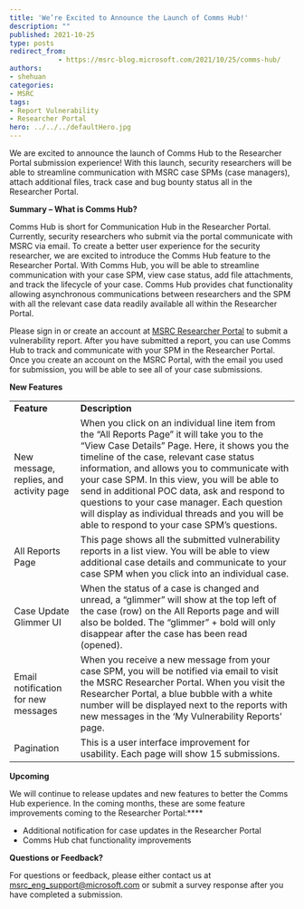 ```yaml
---
title: 'We’re Excited to Announce the Launch of Comms Hub!'
description: ""
published: 2021-10-25
type: posts
redirect_from:
            - https://msrc-blog.microsoft.com/2021/10/25/comms-hub/
authors:
- shehuan
categories:
- MSRC
tags:
- Report Vulnerability
- Researcher Portal
hero: ../../../defaultHero.jpg
---
```

<!-- wp:paragraph -->

We are excited to announce the launch of Comms Hub to the Researcher Portal submission experience! With this launch, security researchers will be able to streamline communication with MSRC case SPMs (case managers), attach additional files, track case and bug bounty status all in the Researcher Portal.

<!-- /wp:paragraph -->

<!-- wp:paragraph {"fontSize":"medium"} -->

**Summary – What is Comms Hub?**

<!-- /wp:paragraph -->

<!-- wp:paragraph -->

Comms Hub is short for Communication Hub in the Researcher Portal. Currently, security researchers who submit via the portal communicate with MSRC via email. To create a better user experience for the security researcher, we are excited to introduce the Comms Hub feature to the Researcher Portal. With Comms Hub, you will be able to streamline communication with your case SPM, view case status, add file attachments, and track the lifecycle of your case. Comms Hub provides chat functionality allowing asynchronous communications between researchers and the SPM with all the relevant case data readily available all within the Researcher Portal.

<!-- /wp:paragraph -->

<!-- wp:paragraph -->

Please sign in or create an account at [MSRC Researcher Portal](https://msrc.microsoft.com/) to submit a vulnerability report. After you have submitted a report, you can use Comms Hub to track and communicate with your SPM in the Researcher Portal. Once you create an account on the MSRC Portal, with the email you used for submission, you will be able to see all of your case submissions.

<!-- /wp:paragraph -->

<!-- wp:paragraph {"fontSize":"medium"} -->

**New Features**

<!-- /wp:paragraph -->

<!-- wp:table {"className":"is-style-regular"} -->

|                                         |                                                                                                                                                                                                                                                                                                                                                                                                                                                                                           |
| --------------------------------------- | ----------------------------------------------------------------------------------------------------------------------------------------------------------------------------------------------------------------------------------------------------------------------------------------------------------------------------------------------------------------------------------------------------------------------------------------------------------------------------------------- |
| **Feature**                             | **Description**                                                                                                                                                                                                                                                                                                                                                                                                                                                                           |
| New message, replies, and activity page | When you click on an individual line item from the “All Reports Page” it will take you to the “View Case Details” Page. Here, it shows you the timeline of the case, relevant case status information, and allows you to communicate with your case SPM. In this view, you will be able to send in additional POC data, ask and respond to questions to your case manager. Each question will display as individual threads and you will be able to respond to your case SPM’s questions. |
| All Reports Page                        | This page shows all the submitted vulnerability reports in a list view. You will be able to view additional case details and communicate to your case SPM when you click into an individual case.                                                                                                                                                                                                                                                                                         |
| Case Update Glimmer UI                  | When the status of a case is changed and unread, a “glimmer” will show at the top left of the case (row) on the All Reports page and will also be bolded. The “glimmer” + bold will only disappear after the case has been read (opened).                                                                                                                                                                                                                                                 |
| Email notification for new messages     | When you receive a new message from your case SPM, you will be notified via email to visit the MSRC Researcher Portal. When you visit the Researcher Portal, a blue bubble with a white number will be displayed next to the reports with new messages in the ‘My Vulnerability Reports’ page.                                                                                                                                                                                            |
| Pagination                              | This is a user interface improvement for usability. Each page will show 15 submissions.                                                                                                                                                                                                                                                                                                                                                                                                   |

<!-- /wp:table -->

<!-- wp:paragraph {"fontSize":"medium"} -->

**Upcoming**

<!-- /wp:paragraph -->

<!-- wp:paragraph -->

We will continue to release updates and new features to better the Comms Hub experience. In the coming months, these are some feature improvements coming to the Researcher Portal:\*\*\*\*

<!-- /wp:paragraph -->

<!-- wp:list -->

- Additional notification for case updates in the Researcher Portal
- Comms Hub chat functionality improvements

<!-- /wp:list -->

<!-- wp:paragraph {"fontSize":"medium"} -->

**Questions or Feedback?**

<!-- /wp:paragraph -->

<!-- wp:paragraph -->

For questions or feedback, please either contact us at msrc_eng_support@microsoft.com or submit a survey response after you have completed a submission.

<!-- /wp:paragraph -->
